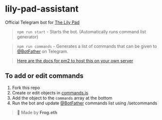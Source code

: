 # lily-pad-assistant

Official Telegram bot for [The Lily Pad](https://t.me/lilypadcrypto)

> `npm run start` - Starts the bot. (Automatically runs command list generator)

> `npm run commands` - Generates a list of commands that can be given to [@BotFather](https://t.me/botfather) on Telegram.

> [Here are the docs for pm2 to host this on your own server](https://pm2.keymetrics.io/docs/usage/quick-start/)

## To add or edit commands

1. Fork this repo
2. Create or edit objects in [commands.js](/bot/commands/commands.js)
3. Add the object to the `commands` array at the bottom
4. Run the bot and update [@BotFather](https://t.me/botfather) commands list using /setcommands

> 🐸 Made by **Frog.eth**

